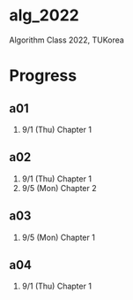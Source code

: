 # alg_2022
Algorithm Class 2022, TUKorea

# Progress
## a01
1. 9/1 (Thu) Chapter 1

## a02
1. 9/1 (Thu) Chapter 1
1. 9/5 (Mon) Chapter 2

## a03
1. 9/5 (Mon) Chapter 1

## a04
1. 9/1 (Thu) Chapter 1
